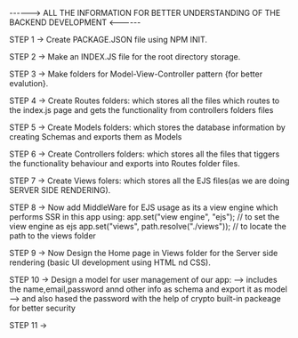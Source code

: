 ------> ALL THE INFORMATION FOR BETTER UNDERSTANDING OF THE BACKEND DEVELOPMENT <------

STEP 1 -> Create PACKAGE.JSON file using NPM INIT.

STEP 2 -> Make an INDEX.JS file for the root directory storage.

STEP 3 -> Make folders for Model-View-Controller pattern {for better evalution}.

STEP 4 -> Create Routes folders:
which stores all the files which routes to the index.js page and gets the functionality from controllers folders files

STEP 5 -> Create Models folders:
which stores the database information by creating Schemas and exports them as Models

STEP 6 -> Create Controllers folders:
which stores all the files that tiggers the functionality behaviour and exports into Routes folder files.

STEP 7 -> Create Views folers:
which stores all the EJS files(as we are doing SERVER SIDE RENDERING).

STEP 8 -> Now add MiddleWare for EJS usage as its a view engine which performs SSR in this app using:
app.set("view engine", "ejs"); // to set the view engine as ejs
app.set("views", path.resolve("./views")); // to locate the path to the views folder

STEP 9 -> Now Design the Home page in Views folder for the Server side rendering (basic UI development using HTML nd CSS).

STEP 10 -> Design a model for user management of our app:
--> includes the name,email,password annd other info as schema and export it as model
--> and also hased the password with the help of crypto built-in packeage for better security

STEP 11 ->
